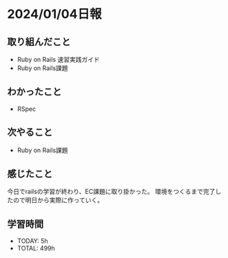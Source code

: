 # 2024/01/04日報
## 取り組んだこと
- Ruby on Rails 速習実践ガイド
- Ruby on Rails課題

## わかったこと
- RSpec

## 次やること
- Ruby on Rails課題

## 感じたこと
今日でrailsの学習が終わり、EC課題に取り掛かった。
環境をつくるまで完了したので明日から実際に作っていく。

## 学習時間
- TODAY: 5h
- TOTAL: 499h
